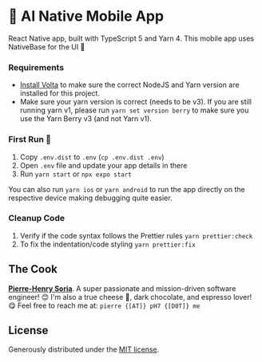 # 🚀 AI Native Mobile App

React Native app, built with TypeScript 5 and Yarn 4. This mobile app uses NativeBase for the UI 🚀


### Requirements

- [Install Volta](https://docs.volta.sh/guide/getting-started/) to make sure the correct NodeJS and Yarn version are installed for this project.
- Make sure your yarn version is correct (needs to be v3). If you are still running yarn v1, please run `yarn set version berry` to make sure you use the Yarn Berry v3 (and not Yarn v1).


### First Run 🚀

1. Copy `.env.dist` to `.env` (`cp .env.dist .env`)
2. Open `.env` file and update your app details in there
3. Run `yarn start` or `npx expo start`

You can also run `yarn ios` or `yarn android` to run the app directly on the respective device making debugging quite easier.


### Cleanup Code

1. Verify if the code syntax follows the Prettier rules `yarn prettier:check`
2. To fix the indentation/code styling `yarn prettier:fix`


## The Cook

**[Pierre-Henry Soria](https://ph7.me)**. A super passionate and mission-driven software engineer! 😊 I'm also a true cheese 🧀, dark chocolate, and espresso lover! 😋 Feel free to reach me at: `pierre {[AT]} pH7 {[D0T]} me`


## License

Generously distributed under the [MIT license](https://opensource.org/license/mit/).
